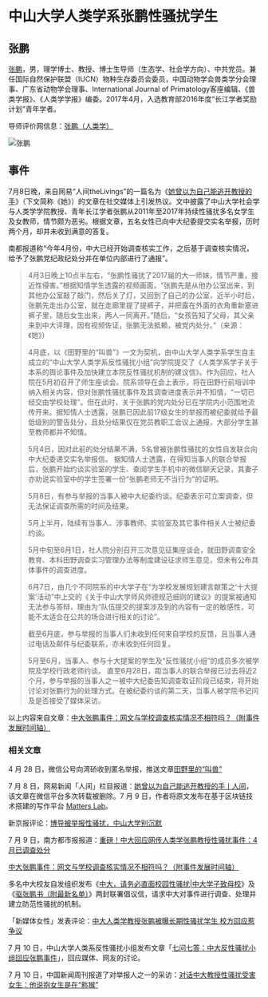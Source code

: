# 中山大学人类学系张鹏性骚扰学生

## 张鹏

[张鹏](https://baike.baidu.com/item/%E5%BC%A0%E9%B9%8F/20421783)，男，理学博士、教授、博士生导师（生态学、社会学方向）、中共党员。兼任国际自然保护联盟（IUCN）物种生存委员会委员，中国动物学会兽类学分会理事、广东省动物学会理事、International Journal of Primatology客座编辑、《兽类学报》、《人类学学报》编委。2017年4月，入选教育部2016年度“长江学者奖励计划”青年学者。

导师评价网信息：[张鹏（人类学）](https://mysupervisor.org/viewtopic.php?t=47897&sid=61521deda30b6eb96b106739cbcbefd0)

![张鹏](https://i.loli.net/2018/07/09/5b436c0ec10f2.jpg)

## 事件

7月8日晚，来自网易“人间theLivings”的一篇名为《[她曾以为自己能逃开教授的手](https://zhuanlan.zhihu.com/p/39321602)》（下文简称《她》）的文章在社交媒体上引发热议。文中披露了中山大学社会学与人类学学院教授、青年长江学者张鹏从2011年至2017年持续性骚扰多名女学生及女教师，情节颇为恶劣。根据文章，五名女性已向中大纪委提交实名举报，历时两个月，却并未收到满意的答复。

南都报道称“今年4月份，中大已经开始调查核实工作，之后基于调查核实情况，给予了张鹏党纪政纪处分并在单位内部进行了通报”。



> 4月3日晚上10点半左右，“张鹏性骚扰了2017届的大一师妹，情节严重，接近性侵害。”根据知情学生透露的视频画面，“张鹏先是从他办公室出来，到其他办公室敲了敲门，然后关了灯，又回到了自己的办公室，近半小时后，张鹏先走出办公室，就在走廊里提了提裤子，并把露在外面的衣角重新塞进裤子里，随后女生出来，两人一同离开。”随后，“女孩告知了父母，其父亲来到中大评理，因有视频佐证，张鹏无法抵赖，被党内处分。”（来源：《她》）
>
> 4月底，以《田野里的“叫兽”》一文为契机，由中山大学人类学系学生自主成立的“中山大学人类学系反性骚扰小组”向学院提交了《人类学系学子关于本系的舆论事件及加快建立本院反性骚扰机制的建议信》。作为回应，社人院在5月初召开了师生座谈会。院系领导在会上表示，将在田野行前培训中纳入相关内容，但对张鹏性骚扰事件及其调查进度表示并不知情，“一切已经交由学校处理”。但在此时，关于张鹏的党内处分已在学院内小范围地流传开来。据知情人士透露，张鹏已因此前17级女生的举报而被纪委就给予最低级别的警告处分，且处分结果仅在党员教职工会议上通报，大部分学生甚至教师都并不知情。
>
> 5月4日，因对此前的处分结果不满，5名曾被张鹏性骚扰的女性自发联合向中大纪委递交实名举报信。
据知情人士透露，在得知当事人的联合举报后，张鹏开始约谈实验室的学生、查阅学生手机中的微信聊天记录，其妻子亦劝说实验室中的学生签署一份“张鹏老师无不当行为”的证明。
>
> 5月8日，有参与举报的当事人被中大纪委约谈。纪委表示可立案调查，但无法保证调查所需的时间及结果。
>
> 5月上半月，陆续有当事人、涉事教师、实验室及其它事件相关人士被纪委约谈。
>
>5月中旬至6月1日，社人院分别召开三次意见征集座谈会，就田野调查安全教育、本科田野调查实习管理办法等制度建设征求师生意见，但未有公布具体事件的调查进度。
>
> 6月7日，由几个不同院系的中大学子在“为学校发展规划建言献策之‘十大提案’活动”中上交的《关于中山大学师风师德规范细则的建议》的提案被通知无法参与答辩，理由为“队伍提交的提案涉及到的内容有一定的敏感性，可能不太适合在公共的场合进行相关的讨论”。
>
> 截至6月底，参与举报的当事人们未收到任何来自学校的反馈，且当事人通过电话及邮件与纪委联系，亦未收到任何回复。
>
> 5月至6月，当事人、参与十大提案的学生及“反性骚扰小组”的成员多次被学院及学校行政老师约谈。
直至6月28日，距当事人的联合举报已过去将近2个月，参与举报的当事人之一被中大纪委告知调查取证阶段已结束，将开始讨论对张鹏行为的处理方式。在被纪委约谈的第二天，当事人被学院书记问及是否接受了媒体采访。

以上内容来自文章：[中大张鹏事件：网文与学校调查核实情况不相符吗？（附事件发展时间轴）](https://www.jianshu.com/p/e0b65061af35)


### 相关文章

4 月 28 日，微信公号向湾硚收到匿名举报，推送文章[田野里的“叫兽”](https://terminus2049.github.io/archive/2018/04/28/Zhong-Da-anthropology.html)

7 月 8 日，网易新闻「人间」栏目报道：[她曾以为自己能逃开教授的手丨人间](https://zhuanlan.zhihu.com/p/39321602)，该文章在微信平台多次转载被删除。7 月 9 日，作者将原文发布在基于区块链技术搭建的写作平台 [Matters Lab](https://matters.news/forum/?post=51ca76a3-8ddf-4474-82e7-97f0c75d17fa)。

新京报评论：[博导被举报性骚扰，中山大学别沉默](https://mp.weixin.qq.com/s/4bezvNxF20NxgcONDvhR_g)

7 月 9 日，南方都市报报道：[重磅！中大回应网传人类学张鹏教授性骚扰事件：4月已调查处分](https://m.mp.oeeee.com/a/BAAFRD00002018070989478.html)

[中大张鹏事件：网文与学校调查核实情况不相符吗？（附事件发展时间轴）](https://www.jianshu.com/p/e0b65061af35)

多名中大校友自发组织发布《[中大，请务必直面校园性骚扰|中大学子致母校](https://www.jianshu.com/p/6b6a8cc6b8f3)》及《[驱张鹏书（附最新名单）](https://weibo.com/ttarticle/p/show?id=2309404260000833912315)》两封联署倡议信，请求中大对事件进行调查、处理并建立防范性骚扰的机制。

「新媒体女性」发表评论：[中大人类学教授张鹏被曝长期性骚扰学生 校方回应惹争议](http://gzxmtnx.com/news/2018-07-09-2b66b023eaf75078.html)

7 月 10 日，中山大学人类系反性骚扰小组发布文章「[七问七答：中大反性骚扰小组回应张鹏事件](https://www.jianshu.com/p/8d4dba2b6ce3)」，回应媒体、网友的讨论。

7 月 10 日，中国新闻周刊报道了对举报人之一的采访：[对话中大教授性骚扰受害女生：他说抱女生是在“称猴”](https://mp.weixin.qq.com/s/xBI__4C-YTFip-Ngbx2GnA)

